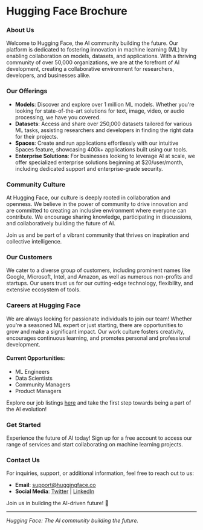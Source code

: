 # Hugging Face Brochure

### **About Us**
Welcome to Hugging Face, the AI community building the future. Our platform is dedicated to fostering innovation in machine learning (ML) by enabling collaboration on models, datasets, and applications. With a thriving community of over 50,000 organizations, we are at the forefront of AI development, creating a collaborative environment for researchers, developers, and businesses alike.

### **Our Offerings**
- **Models**: Discover and explore over 1 million ML models. Whether you're looking for state-of-the-art solutions for text, image, video, or audio processing, we have you covered.
- **Datasets**: Access and share over 250,000 datasets tailored for various ML tasks, assisting researchers and developers in finding the right data for their projects.
- **Spaces**: Create and run applications effortlessly with our intuitive Spaces feature, showcasing 400k+ applications built using our tools.
- **Enterprise Solutions**: For businesses looking to leverage AI at scale, we offer specialized enterprise solutions beginning at $20/user/month, including dedicated support and enterprise-grade security.

### **Community Culture**
At Hugging Face, our culture is deeply rooted in collaboration and openness. We believe in the power of community to drive innovation and are committed to creating an inclusive environment where everyone can contribute. We encourage sharing knowledge, participating in discussions, and collaboratively building the future of AI. 

Join us and be part of a vibrant community that thrives on inspiration and collective intelligence.

### **Our Customers**
We cater to a diverse group of customers, including prominent names like Google, Microsoft, Intel, and Amazon, as well as numerous non-profits and startups. Our users trust us for our cutting-edge technology, flexibility, and extensive ecosystem of tools.

### **Careers at Hugging Face**
We are always looking for passionate individuals to join our team! Whether you're a seasoned ML expert or just starting, there are opportunities to grow and make a significant impact. Our work culture fosters creativity, encourages continuous learning, and promotes personal and professional development. 

#### **Current Opportunities:**
- ML Engineers
- Data Scientists
- Community Managers
- Product Managers

Explore our job listings [here](https://huggingface.co/jobs) and take the first step towards being a part of the AI evolution!

### **Get Started**
Experience the future of AI today! Sign up for a free account to access our range of services and start collaborating on machine learning projects. 

### **Contact Us**
For inquiries, support, or additional information, feel free to reach out to us:
- **Email**: support@huggingface.co
- **Social Media**: [Twitter](https://twitter.com/huggingface) | [LinkedIn](https://www.linkedin.com/company/huggingface)

Join us in building the AI-driven future! 🚀

---
*Hugging Face: The AI community building the future.*